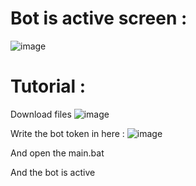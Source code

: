 # Bot is active screen : 
![image](https://r.resimlink.com/yHGCMP4N8xoL.png)

# Tutorial : 
Download files
![image](https://cdn.discordapp.com/attachments/966440093277634590/967887201864146994/lol.png)

Write the bot token in here :
![image](https://cdn.discordapp.com/attachments/955903115968794704/967889283442683974/unknown.png)

And open the main.bat 

And the bot is active

